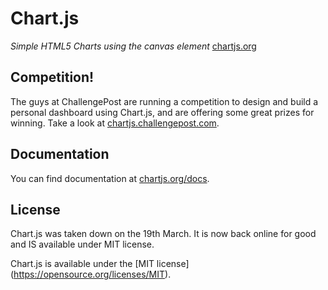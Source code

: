 Chart.js
=======
*Simple HTML5 Charts using the canvas element* [chartjs.org](https://www.chartjs.org)

Competition!
-------
The guys at ChallengePost are running a competition to design and build a personal dashboard using Chart.js, and are offering some great prizes for winning. Take a look at [chartjs.challengepost.com](https://chartjs.challengepost.com/).

Documentation
-------
You can find documentation at [chartjs.org/docs](https://www.chartjs.org/docs).

License
-------
Chart.js was taken down on the 19th March. It is now back online for good and IS available under MIT license.

Chart.js is available under the [MIT license] (https://opensource.org/licenses/MIT).
